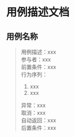 # 用例描述文档

## 用例名称
> 用例描述：xxx  
> 参与者：xxx  
> 前置条件：xxx  
> 行为序列：  
> 1. xxx  
> 2. xxx  
> 
> 异常：xxx  
> 取消：xxx  
> 自动返回：xxx  
> 后置条件：xxx  

